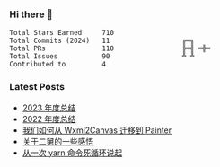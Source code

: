 ### Hi there 👋

<!--START_SECTION:stats-->

```text
Total Stars Earned     710                
Total Commits (2024)   11                  ╔═╗    
Total PRs              110                 ╠═╣ ═╬═
Total Issues           90                  ╩ ╩    
Contributed to         4                  
```

<!--END_SECTION:stats-->

### Latest Posts

<!-- BLOG-POST-LIST:START -->
- [2023 年度总结](https://4ark.me/posts/2024-01-01-2023-summary/)
- [2022 年度总结](https://4ark.me/posts/2023-01-31-2022-summary/)
- [我们如何从 Wxml2Canvas 迁移到 Painter](https://4ark.me/posts/2022-12-26-wxml2canvas-migrate-to-painter/)
- [关于二舅的一些感悟](https://4ark.me/posts/2022-07-29-live-sentiment/)
- [从一次 yarn 命令死循环说起](https://4ark.me/posts/2022-07-23-yarn-cwd-issue/)
<!-- BLOG-POST-LIST:END -->
